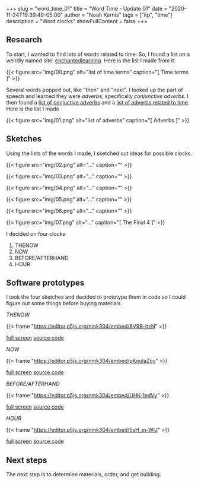 +++
slug = "word_time_01"
title = "Word Time - Update 01"
date = "2020-11-24T19:39:49-05:00"
author = "Noah Kernis"
tags = ["itp", "time"]
description = "Word clocks"
showFullContent = false
+++

## Research

To start, I wanted to find lots of words related to time. So, I found a list on a weirdly named site: [enchantedlearning](https://www.enchantedlearning.com/wordlist/time.shtml). Here is the list I made from it:

{{< figure src="img/00.png" alt="list of time terms" caption="[ Time terms ]" >}}

Several words popped out, like "then" and "next". I looked up the part of speech and learned they were *adverbs*, specifically *conjunctive adverbs*. I then found a [list of conjuctive adverbs](https://magoosh.com/english-speaking/english-grammar/conjunctive-adverbs-list-and-definition) and a [list of adverbs related to time](https://www.ef.com/wwen/english-resources/english-grammar/adverbs-time/). Here is the list I made

{{< figure src="img/01.png" alt="list of adverbs" caption="[ Adverbs ]" >}}

## Sketches

Using the lists of the words I made, I sketched out ideas for possible clocks. 

{{< figure src="img/02.png" alt="..." caption="" >}}

{{< figure src="img/03.png" alt="..." caption="" >}}

{{< figure src="img/04.png" alt="..." caption="" >}}

{{< figure src="img/05.png" alt="..." caption="" >}}

{{< figure src="img/06.png" alt="..." caption="" >}}

{{< figure src="img/07.png" alt="..." caption="[ The Final 4 ]" >}}

I decided on four clocks:

1. THENOW
2. NOW
3. BEFORE/AFTERHAND
4. HOUR

## Software prototypes

I took the four sketches and decided to prototype them in code so I could figure out some things before buying materials.

*THENOW*

{{< frame "https://editor.p5js.org/nmk304/embed/8V9B-jtzN" >}}

[full screen](https://editor.p5js.org/nmk304/present/8V9B-jtzN)
[source code](https://editor.p5js.org/nmk304/sketches/8V9B-jtzN)

*NOW*

{{< frame "https://editor.p5js.org/nmk304/embed/pKouIaZov" >}}

[full screen](https://editor.p5js.org/nmk304/present/pKouIaZov)
[source code](https://editor.p5js.org/nmk304/sketches/pKouIaZov)

*BEFORE/AFTERHAND*

{{< frame "https://editor.p5js.org/nmk304/embed/UHK-1edVy" >}}

[full screen](https://editor.p5js.org/nmk304/present/UHK-1edVy)
[source code](https://editor.p5js.org/nmk304/sketches/UHK-1edVy)

*HOUR*

{{< frame "https://editor.p5js.org/nmk304/embed/5sH_m-WiJ" >}}

[full screen](https://editor.p5js.org/nmk304/present/5sH_m-WiJ)
[source code](https://editor.p5js.org/nmk304/sketches/5sH_m-WiJ)

## Next steps

The next step is to determine materials, order, and get building.